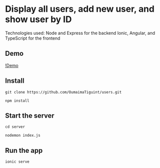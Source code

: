 # Display all users, add new user, and show user by ID
Technologies used: 
    Node and Express for the backend
    Ionic, Angular, and TypeScript for the frontend

## Demo
[!Demo](demo.gif)

## Install
```
git clone https://github.com/OumaimaTiguint/users.git
```

```
npm install
```

## Start the server
```
cd server
```

```
nodemon index.js
```

## Run the app

```
ionic serve
```